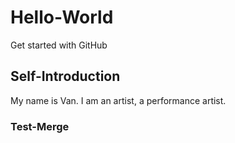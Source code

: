 # Hello-World
Get started with GitHub

## Self-Introduction
My name is Van. I am an artist, a performance artist.

### Test-Merge

